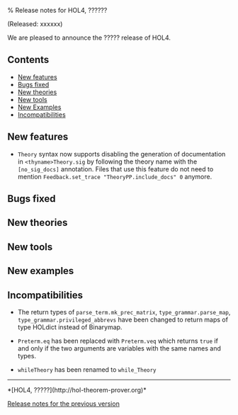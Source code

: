 % Release notes for HOL4, ??????

<!-- search and replace ?????? strings corresponding to release name -->
<!-- indent code within bulleted lists to column 11 -->

(Released: xxxxxx)

We are pleased to announce the ????? release of HOL4.

Contents
--------

-   [New features](#new-features)
-   [Bugs fixed](#bugs-fixed)
-   [New theories](#new-theories)
-   [New tools](#new-tools)
-   [New Examples](#new-examples)
-   [Incompatibilities](#incompatibilities)

New features
------------
- `Theory` syntax now supports disabling the generation of documentation in `<thyname>Theory.sig` by following the theory name with the `[no_sig_docs]` annotation.
Files that use this feature do not need to mention `Feedback.set_trace "TheoryPP.include_docs" 0` anymore.

Bugs fixed
----------

New theories
------------

New tools
---------

New examples
------------

Incompatibilities
-----------------

-   The return types of `parse_term.mk_prec_matrix`, `type_grammar.parse_map`, `type_grammar.privileged_abbrevs` 
    have been changed to return maps of type HOLdict instead of Binarymap.

-   `Preterm.eq` has been replaced with `Preterm.veq` which returns `true` if and only if the two arguments are variables with the same names and types.

-   `whileTheory` has been renamed to `while_Theory`
* * * * *

<div class="footer">
*[HOL4, ?????](http://hol-theorem-prover.org)*

[Release notes for the previous version](trindemossen-2.release.html)

</div>

